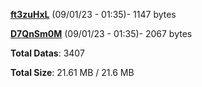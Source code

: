 [**ft3zuHxL**](/data/ft3zuHxL.txt) (09/01/23 - 01:35)- 1147 bytes

[**D7QnSm0M**](/data/D7QnSm0M.txt) (09/01/23 - 01:35)- 2067 bytes

**Total Datas**: 3407

**Total Size**: 21.61 MB / 21.6 MB